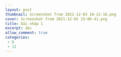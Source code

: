 ```yaml
---
layout: post
thumbnail: Screenshot from 2021-12-03 10-22-16.png
cover: Screenshot from 2021-12-01 23-06-41.png
title: bài nháp 1
excerpt: abc
allow_comment: true
categories: 
 - 6
 - 11
---
```

